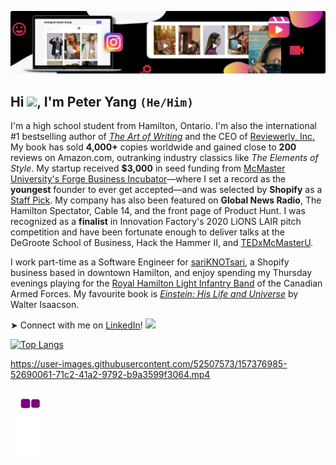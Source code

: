 ![alt text](https://github.com/peteryangfounder/peteryangfounder/blob/main/header.png?raw=true)

## Hi <img src="https://media.giphy.com/media/hvRJCLFzcasrR4ia7z/giphy.gif" width="28">, I'm Peter Yang `(He/Him)`

I'm a high school student from Hamilton, Ontario. I'm also the international #1 bestselling author of [*The Art of Writing*](https://amzn.to/3HrekL3) and the CEO of [Reviewerly, Inc.](https://reviewerly.app/) My book has sold **4,000+** copies worldwide and gained close to **200** reviews on Amazon.com, outranking industry classics like *The Elements of Style*. My startup received **$3,000** in seed funding from [McMaster University's Forge Business Incubator](https://theforge.mcmaster.ca/)—where I set a record as the **youngest** founder to ever get accepted—and was selected by **Shopify** as a [Staff Pick](https://www.linkedin.com/posts/peter-yang-founder_shopify-diversity-canadian-activity-6842160402055385088-wxKR). My company has also been featured on **Global News Radio**, The Hamilton Spectator, Cable 14, and the front page of Product Hunt. I was recognized as a **finalist** in Innovation Factory's 2020 LiONS LAIR pitch competition and have been fortunate enough to deliver talks at the DeGroote School of Business, Hack the Hammer II, and [TEDxMcMasterU](https://youtu.be/vwFqmNtdRZ8).

I work part-time as a Software Engineer for [sariKNOTsari](https://sariknotsari.com/), a Shopify business based in downtown Hamilton, and enjoy spending my Thursday evenings playing for the [Royal Hamilton Light Infantry Band](https://www.thecanadianencyclopedia.ca/en/article/royal-hamilton-light-infantry-band-emc) of the Canadian Armed Forces. My favourite book is [*Einstein: His Life and Universe*](https://www.amazon.com/dp/B000PC0S0K/ref=cm_sw_em_r_mt_dp_F5KXN2ZFBGF1XQEXP8HX) by Walter Isaacson.

➤ Connect with me on [LinkedIn](https://www.linkedin.com/in/peter-yang-founder/)! <img src="https://media.giphy.com/media/hvRJCLFzcasrR4ia7z/giphy.gif" width="28">

[![Top Langs](https://github-readme-stats-bay-zeta-34.vercel.app/api/top-langs/?username=peteryangfounder)](https://github.com/anuraghazra/github-readme-stats)

https://user-images.githubusercontent.com/52507573/157376985-52690061-71c2-41a2-9792-b9a3599f3064.mp4

![snake gif](https://github.com/peteryangfounder/peteryangfounder/blob/output/github-contribution-grid-snake.gif)
